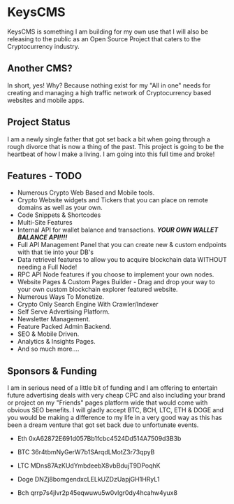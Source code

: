 # KeysCMS
KeysCMS is something I am building for my own use that I will also be releasing to the public as an Open Source Project that caters to the Cryptocurrency industry.
## Another CMS?
In short, yes! Why? Because nothing exist for my "All in one" needs for creating and managing a high traffic network of Cryptocurrency based websites and mobile apps.
## Project Status
I am a newly single father that got set back a bit when going through a rough divorce that is now a thing of the past. This project is going to be the heartbeat of how I make a living. I am going into this full time and broke!
## Features - TODO
* Numerous Crypto Web Based and Mobile tools.
* Crypto Website widgets and Tickers that you can place on remote domains as well as your own.
* Code Snippets & Shortcodes
* Multi-Site Features
* Internal API for wallet balance and transactions. ***YOUR OWN WALLET BALANCE API!!!!***
* Full API Management Panel that you can create new & custom endpoints with that tie into your DB's
* Data retrievel features to allow you to acquire blockchain data WITHOUT needing a Full Node!
* RPC API Node features if you choose to implement your own nodes.
* Website Pages & Custom Pages Builder - Drag and drop your way to your own custom blockchain explorer featured website.
* Numerous Ways To Monetize.
* Crypto Only Search Engine With Crawler/Indexer
* Self Serve Advertising Platform.
* Newsletter Management.
* Feature Packed Admin Backend.
* SEO & Mobile Driven.
* Analytics & Insights Pages.
* And so much more....
## Sponsors & Funding
I am in serious need of a little bit of funding and I am offering to entertain future advertising deals with very cheap CPC and also including your brand or project on my "Friends" pages platform wide that would come with obvious SEO benefits.
I will gladly accept BTC, BCH, LTC, ETH & DOGE and you would be making a difference to my life in a very good way as this has been a dream venture that got set back due to unfortunate events.
* Eth 0xA62872E691d057Bb1fcbc4524Dd514A7509d3B3b

* BTC 36r4tbmNyGerW7b1SArqdLMotZ3r73qpyB

* LTC MDns87AzKUdYmbdeebX8vbBdujT9DPoqhK

* Doge DNZj8bomgendxcLELkUZDzUapjGH1HRyL1

* Bch qrrp7s4jlvr2p45eqwuwu5w0vlgr0dy4hcahw4yux8
